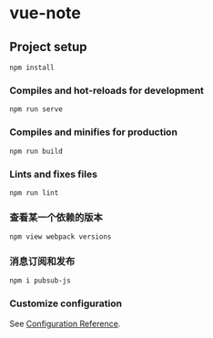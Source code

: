 # vue-note

## Project setup
```
npm install
```

### Compiles and hot-reloads for development
```
npm run serve
```

### Compiles and minifies for production
```
npm run build
```

### Lints and fixes files
```
npm run lint
```
### 查看某一个依赖的版本
```
npm view webpack versions
```
### 消息订阅和发布
```
npm i pubsub-js
```
### Customize configuration
See [Configuration Reference](https://cli.vuejs.org/config/).
